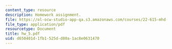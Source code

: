 ```yaml
---
content_type: resource
description: Homework assignment.
file: https://ol-ocw-studio-app-qa.s3.amazonaws.com/courses/22-615-mhd-theory-of-fusion-systems-spring-2007/d650401d1fb1525dd80a1ac8e0631470_hw_5.pdf
file_type: application/pdf
resourcetype: Document
title: hw_5.pdf
uid: d650401d-1fb1-525d-d80a-1ac8e0631470
---
```

